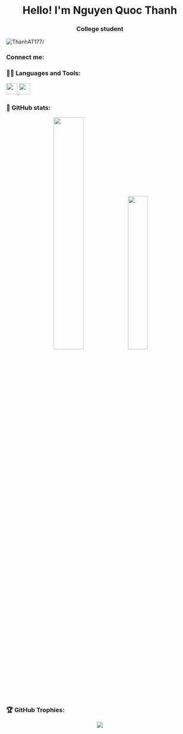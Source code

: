 <h1 align="center"> Hello! I'm Nguyen Quoc Thanh </h1>
<h3 align="center"> College student </h3>

<p align="left"> <img src=https://komarev.com/ghpvc/?username=ThanhAT177 alt=ThanhAT177/> </p>

### Connect me:


### 🐱‍👤 Languages and Tools:

<a href="https://www.open-std.org/jtc1/sc22/wg14//" target="_blank"> <img src="https://upload.wikimedia.org/wikipedia/commons/1/18/C_Programming_Language.svg" width="30" height="30"/> </a>
<a href="https://isocpp.org//" target="_blank"> <img src="https://raw.githubusercontent.com/isocpp/logos/master/cpp_logo.png" width="30" height="30"/> </a>

### 🌟 GitHub stats:

<p align="center">
  <img src=https://github-readme-stats.vercel.app/api?username=ThanhAT177&theme=blue-green&show_icons=true&hide=contribs,prs&ring_color=#00FFFF width="40%" />
  <img src=https://github-readme-streak-stats.herokuapp.com/?user=ThanhAT177&theme=dark&hide_border=true width=32.5%"/> <br/>
</p>


### 🏆 GitHub Trophies:

<p align="center"> <img src=https://github-profile-trophy.vercel.app/?username=ThanhAT177&theme=darkhub&no-frame=false&no-bg=false&margin-w=4/> </p>

